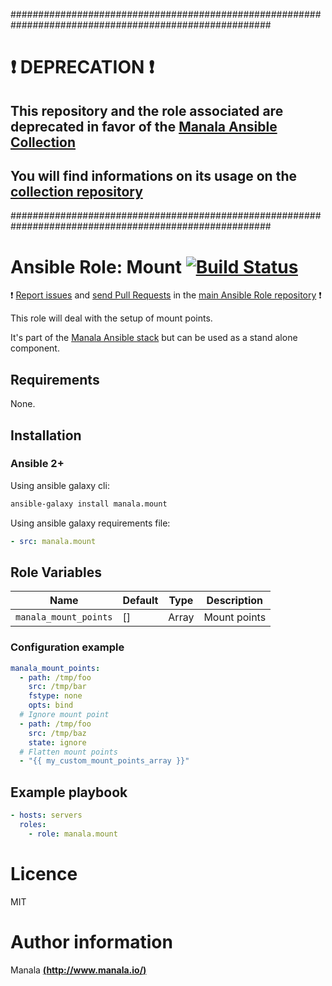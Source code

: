 #######################################################################################################

# :exclamation: DEPRECATION :exclamation:

## This repository and the role associated are deprecated in favor of the [Manala Ansible Collection](https://galaxy.ansible.com/manala/roles)

## You will find informations on its usage on the [collection repository](https://github.com/manala/ansible-roles)

#######################################################################################################

# Ansible Role: Mount [![Build Status](https://travis-ci.org/manala/ansible-role-mount.svg?branch=master)](https://travis-ci.org/manala/ansible-role-mount)

:exclamation: [Report issues](https://github.com/manala/ansible-roles/issues) and [send Pull Requests](https://github.com/manala/ansible-roles/pulls) in the [main Ansible Role repository](https://github.com/manala/ansible-roles) :exclamation:

This role will deal with the setup of mount points.

It's part of the [Manala Ansible stack](http://www.manala.io) but can be used as a stand alone component.

## Requirements

None.

## Installation

### Ansible 2+

Using ansible galaxy cli:

```bash
ansible-galaxy install manala.mount
```

Using ansible galaxy requirements file:

```yaml
- src: manala.mount
```

## Role Variables

| Name                  | Default | Type   | Description  |
| --------------------- | ------- | ------ | ------------ |
| `manala_mount_points` | []      | Array  | Mount points |

### Configuration example

```yaml
manala_mount_points:
  - path: /tmp/foo
    src: /tmp/bar
    fstype: none
    opts: bind
  # Ignore mount point
  - path: /tmp/foo
    src: /tmp/baz
    state: ignore
  # Flatten mount points
  - "{{ my_custom_mount_points_array }}"
```

## Example playbook

```yaml
- hosts: servers
  roles:
    - role: manala.mount
```

# Licence

MIT

# Author information

Manala [**(http://www.manala.io/)**](http://www.manala.io)
